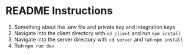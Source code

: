 # README Instructions
1. Something about the .env file and private key and integration keys
2. Navigate into the client directory with `cd client` and run `npm install`
3. Navigate into the server directory with `cd server` and run `npm install`
4. Run `npm run dev`